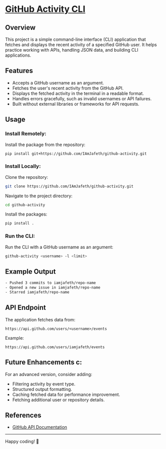 # [GitHub Activity CLI](https://roadmap.sh/projects/github-user-activity)

## Overview
This project is a simple command-line interface (CLI) application that fetches and displays the recent activity of a specified GitHub user. It helps practice working with APIs, handling JSON data, and building CLI applications.

## Features
- Accepts a GitHub username as an argument.
- Fetches the user's recent activity from the GitHub API.
- Displays the fetched activity in the terminal in a readable format.
- Handles errors gracefully, such as invalid usernames or API failures.
- Built without external libraries or frameworks for API requests.

## Usage

### Install Remotely:

Install the package from the repository:
```sh
pip install git+https://github.com/IAmJafeth/github-activity.git
```

### Install Locally:

Clone the repository:
```sh
git clone https://github.com/IAmJafeth/github-activity.git
```

Navigate to the project directory:
```sh
cd github-activity
```

Install the packages:
```sh
pip install .
````

### Run the CLI:

Run the CLI with a GitHub username as an argument:
```sh
github-activity <username> -l <limit>
```

## Example Output
```sh
- Pushed 3 commits to iamjafeth/repo-name
- Opened a new issue in iamjafeth/repo-name
- Starred iamjafeth/repo-name
```

## API Endpoint
The application fetches data from:
```
https://api.github.com/users/<username>/events
```
Example:
```
https://api.github.com/users/iamjafeth/events
```

## Future Enhancements c:
For an advanced version, consider adding:
- Filtering activity by event type.
- Structured output formatting.
- Caching fetched data for performance improvement.
- Fetching additional user or repository details.

## References
- [GitHub API Documentation](https://docs.github.com/en/rest)

---

Happy coding! 🚀